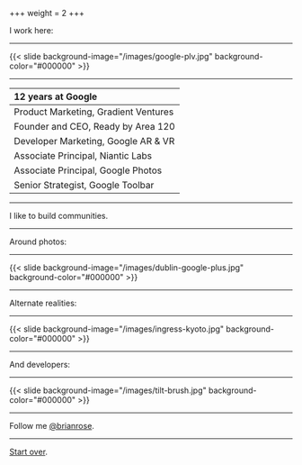 +++
weight = 2
+++

I work here:

---

{{< slide background-image="/images/google-plv.jpg" background-color="#000000" >}}

---

<small>

| 12 years at Google                   |
| :----------------------------------- |
| Product Marketing, Gradient Ventures |
| Founder and CEO, Ready by Area 120   |
| Developer Marketing, Google AR & VR  |
| Associate Principal, Niantic Labs    |
| Associate Principal, Google Photos   |
| Senior Strategist, Google Toolbar    |

</small>

---

I like to build communities.

---

Around photos:

---

{{< slide background-image="/images/dublin-google-plus.jpg" background-color="#000000" >}}

---

Alternate realities:

---

{{< slide background-image="/images/ingress-kyoto.jpg" background-color="#000000" >}}

---

And developers:

---

{{< slide background-image="/images/tilt-brush.jpg" background-color="#000000" >}}

---

Follow me [@brianrose](https://twitter.com/brianrose/).

---

[Start over](#).
